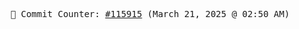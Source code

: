 <p align="center">
    <samp>
        📮 Commit Counter: <a href="https://github.com/Javascript-void0/Javascript-void0/commits/main">#115915</a> (March 21, 2025 @ 02:50 AM)
    </samp>
</p>